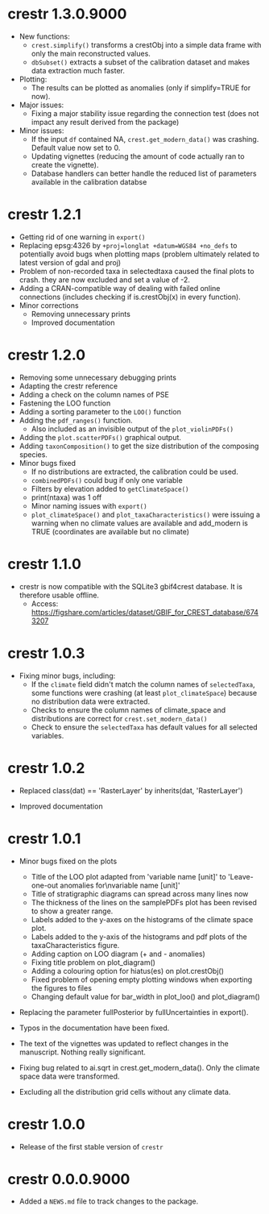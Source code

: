 # crestr 1.3.0.9000

* New functions:
    * `crest.simplify()` transforms a crestObj into a simple data frame with only the main reconstructed values.
    * `dbSubset()` extracts a subset of the calibration dataset and makes data extraction much faster.
* Plotting:
    * The results can be plotted as anomalies (only if simplify=TRUE for now).
* Major issues:
    * Fixing a major stability issue regarding the connection test (does not impact any result derived from the package)
* Minor issues:
    * If the input `df` contained NA, `crest.get_modern_data()` was crashing. Default value now set to 0.
    * Updating vignettes (reducing the amount of code actually ran to create the vignette).
    * Database handlers can better handle the reduced list of parameters available in the calibration databse


# crestr 1.2.1

* Getting rid of one warning in `export()`
* Replacing epsg:4326 by  `+proj=longlat +datum=WGS84 +no_defs` to potentially avoid bugs when plotting maps (problem ultimately related to latest version of gdal and proj)
* Problem of non-recorded taxa in selectedtaxa caused the final plots to crash. they are now excluded and set a value of -2.
* Adding a CRAN-compatible way of dealing with failed online connections (includes checking if is.crestObj(x) in every function).
* Minor corrections
    * Removing unnecessary prints
    * Improved documentation


# crestr 1.2.0

* Removing some unnecessary debugging prints
* Adapting the crestr reference
* Adding a check on the column names of PSE
* Fastening the LOO function
* Adding a sorting parameter to the `LOO()` function
* Adding the `pdf_ranges()` function.
    * Also included as an invisible output of the `plot_violinPDFs()`
* Adding the `plot.scatterPDFs()` graphical output.
* Adding `taxonComposition()` to get the size distribution of the composing species.
* Minor bugs fixed
    * If no distributions are extracted, the calibration could be used.
    * `combinedPDFs()` could bug if only one variable
    * Filters by elevation added to `getClimateSpace()`
    * print(ntaxa) was 1 off
    * Minor naming issues with `export()`
    * `plot_climateSpace()` and `plot_taxaCharacteristics()` were issuing a warning when no climate values are available and add_modern is TRUE (coordinates are available but no climate)


# crestr 1.1.0

* crestr is now compatible with the SQLite3 gbif4crest database. It is therefore usable offline.
    * Access: https://figshare.com/articles/dataset/GBIF_for_CREST_database/6743207


# crestr 1.0.3

* Fixing minor bugs, including:
    * If the `climate` field didn't match the column names of `selectedTaxa`, some functions were crashing (at least `plot_climateSpace`) because no distribution data were extracted.
    * Checks to ensure the column names of climate_space and distributions are correct for `crest.set_modern_data()`
    * Check to ensure the `selectedTaxa` has default values for all selected variables.



# crestr 1.0.2

* Replaced class(dat) == 'RasterLayer' by inherits(dat, 'RasterLayer')

* Improved documentation


# crestr 1.0.1

* Minor bugs fixed on the plots
    * Title of the LOO plot adapted from 'variable name [unit]' to 'Leave-one-out anomalies for\nvariable name [unit]'
    * Title of stratigraphic diagrams can spread across many lines now
    * The thickness of the lines on the samplePDFs plot has been revised to show a greater range.
    * Labels added to the y-axes on the histograms of the climate space plot.
    * Labels added to the y-axis of the histograms and pdf plots of the taxaCharacteristics figure.
    * Adding caption on LOO diagram (+ and - anomalies)
    * Fixing title problem on plot_diagram()
    * Adding a colouring option for hiatus(es) on plot.crestObj()
    * Fixed problem of opening empty plotting windows when exporting the figures to files
    * Changing default value for bar_width in plot_loo() and plot_diagram()


* Replacing the parameter fullPosterior by fullUncertainties in export().

* Typos in the documentation have been fixed.

* The text of the vignettes was updated to reflect changes in the manuscript. Nothing really significant.

* Fixing bug related to ai.sqrt in crest.get_modern_data(). Only the climate space data were transformed.

* Excluding all the distribution grid cells without any climate data.




# crestr 1.0.0

* Release of the first stable version of `crestr`


# crestr 0.0.0.9000

* Added a `NEWS.md` file to track changes to the package.
